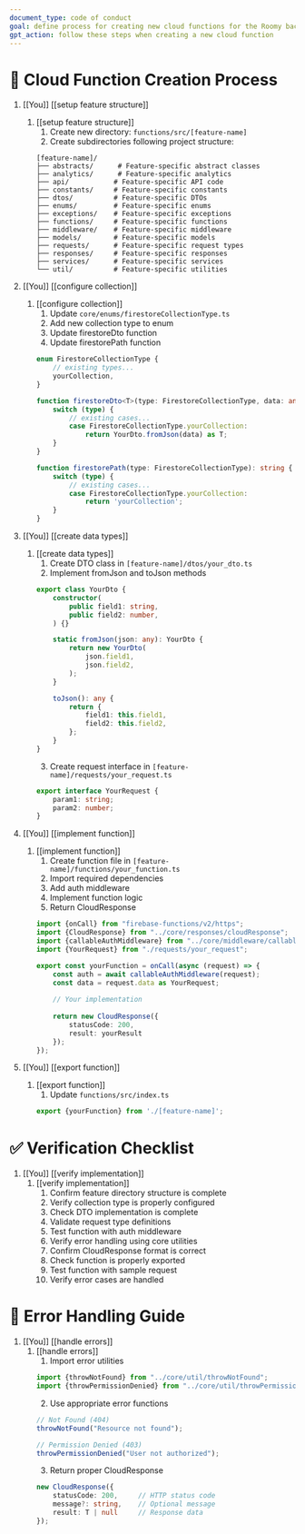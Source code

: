 ```yaml
---
document_type: code of conduct
goal: define process for creating new cloud functions for the Roomy backend
gpt_action: follow these steps when creating a new cloud function
---
```


# 🎯 Cloud Function Creation Process

1. [[You]] [[setup feature structure]]
   1. [[setup feature structure]]
      1. Create new directory: `functions/src/[feature-name]`
      2. Create subdirectories following project structure:
      ```
      [feature-name]/
      ├── abstracts/      # Feature-specific abstract classes
      ├── analytics/      # Feature-specific analytics
      ├── api/           # Feature-specific API code
      ├── constants/     # Feature-specific constants
      ├── dtos/          # Feature-specific DTOs
      ├── enums/         # Feature-specific enums
      ├── exceptions/    # Feature-specific exceptions
      ├── functions/     # Feature-specific functions
      ├── middleware/    # Feature-specific middleware
      ├── models/        # Feature-specific models
      ├── requests/      # Feature-specific request types
      ├── responses/     # Feature-specific responses
      ├── services/      # Feature-specific services
      └── util/          # Feature-specific utilities
      ```

2. [[You]] [[configure collection]]
   1. [[configure collection]]
      1. Update `core/enums/firestoreCollectionType.ts`
      2. Add new collection type to enum
      3. Update firestoreDto function
      4. Update firestorePath function
      ```typescript
      enum FirestoreCollectionType {
          // existing types...
          yourCollection,
      }

      function firestoreDto<T>(type: FirestoreCollectionType, data: any): T {
          switch (type) {
              // existing cases...
              case FirestoreCollectionType.yourCollection:
                  return YourDto.fromJson(data) as T;
          }
      }

      function firestorePath(type: FirestoreCollectionType): string {
          switch (type) {
              // existing cases...
              case FirestoreCollectionType.yourCollection:
                  return 'yourCollection';
          }
      }
      ```

3. [[You]] [[create data types]]
   1. [[create data types]]
      1. Create DTO class in `[feature-name]/dtos/your_dto.ts`
      2. Implement fromJson and toJson methods
      ```typescript
      export class YourDto {
          constructor(
              public field1: string,
              public field2: number,
          ) {}

          static fromJson(json: any): YourDto {
              return new YourDto(
                  json.field1,
                  json.field2,
              );
          }

          toJson(): any {
              return {
                  field1: this.field1,
                  field2: this.field2,
              };
          }
      }
      ```
      3. Create request interface in `[feature-name]/requests/your_request.ts`
      ```typescript
      export interface YourRequest {
          param1: string;
          param2: number;
      }
      ```

4. [[You]] [[implement function]]
   1. [[implement function]]
      1. Create function file in `[feature-name]/functions/your_function.ts`
      2. Import required dependencies
      3. Add auth middleware
      4. Implement function logic
      5. Return CloudResponse
      ```typescript
      import {onCall} from "firebase-functions/v2/https";
      import {CloudResponse} from "../core/responses/cloudResponse";
      import {callableAuthMiddleware} from "../core/middleware/callableAuthMiddleware";
      import {YourRequest} from "./requests/your_request";

      export const yourFunction = onCall(async (request) => {
          const auth = await callableAuthMiddleware(request);
          const data = request.data as YourRequest;
          
          // Your implementation
          
          return new CloudResponse({
              statusCode: 200,
              result: yourResult
          });
      });
      ```

5. [[You]] [[export function]]
   1. [[export function]]
      1. Update `functions/src/index.ts`
      ```typescript
      export {yourFunction} from './[feature-name]';
      ```

# ✅ Verification Checklist

1. [[You]] [[verify implementation]]
   1. [[verify implementation]]
      1. Confirm feature directory structure is complete
      2. Verify collection type is properly configured
      3. Check DTO implementation is complete
      4. Validate request type definitions
      5. Test function with auth middleware
      6. Verify error handling using core utilities
      7. Confirm CloudResponse format is correct
      8. Check function is properly exported
      9. Test function with sample request
      10. Verify error cases are handled

# 🔧 Error Handling Guide

1. [[You]] [[handle errors]]
   1. [[handle errors]]
      1. Import error utilities
      ```typescript
      import {throwNotFound} from "../core/util/throwNotFound";
      import {throwPermissionDenied} from "../core/util/throwPermissionDenied";
      ```
      2. Use appropriate error functions
      ```typescript
      // Not Found (404)
      throwNotFound("Resource not found");

      // Permission Denied (403)
      throwPermissionDenied("User not authorized");
      ```
      3. Return proper CloudResponse
      ```typescript
      new CloudResponse({
          statusCode: 200,     // HTTP status code
          message?: string,    // Optional message
          result: T | null     // Response data
      });
      ``` 

